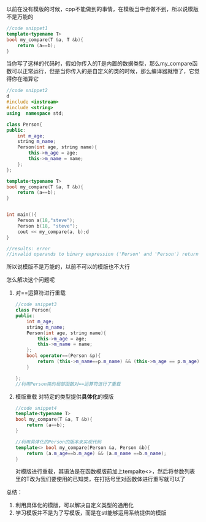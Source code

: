 以前在没有模版的时候，cpp不能做到的事情，在模版当中也做不到，所以说模版不是万能的

```cpp
//code snippet1
template<typename T>
bool my_compare(T &a, T &b){
    return (a==b);
}
```

当你写了这样的代码时，假如你传入的T是内置的数据类型，那么my_compare函数可以正常运行，但是当你传入的是自定义的类的时候，那么编译器就懵了，它觉得你在暗算它

```cpp
//code snippet2
d
#include <iostream>
#include <string>
using  namespace std;

class Person{
public:
    int m_age;
    string m_name;
    Person(int age, string name){
        this->m_age = age;
        this->m_name = name;
    };
};

template<typename T>
bool my_compare(T &a, T &b){
    return (a==b);
}


int main(){
    Person a(18,"steve");
    Person b(18, "steve");
    cout << my_compare(a, b);d
}

//results: error
//invalid operands to binary expression ('Person' and 'Person') return (a==b);
```

所以说模版不是万能的，以前不可以的模版也不大行

怎么解决这个问题呢

1. 对==运算符进行重载

   ```cpp
   //code snippet3
   class Person{
   public:
       int m_age;
       string m_name;
       Person(int age, string name){
           this->m_age = age;
           this->m_name = name;
       };
       bool operator==(Person &p){
           return (this->m_name==p.m_name) && (this->m_age == p.m_age);
       }
   
   };
   //利用Person类的局部函数对==运算符进行了重载
   ```

2. 模版重载 对特定的类型提供**具体化**的模版

   ```cpp
   //code snippet4
   template<typename T>
   bool my_compare(T &a, T &b){
       return (a==b);
   }
   
   //利用具体化的Person的版本来实现代码
   template<> bool my_compare(Person &a, Person &b){
       return (a.m_age==b.m_age) && (a.m_name ==b.m_name);
   }
   ```

   对模版进行重载，其语法是在函数模版前加上tempalte<>，然后将参数列表里的T改为我们要使用的已知类，在打括号里对函数体进行重写就可以了



总结：

1. 利用具体化的模版，可以解决自定义类型的通用化
2. 学习模版并不是为了写模版，而是在stl能够运用系统提供的模版